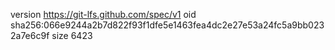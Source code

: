 version https://git-lfs.github.com/spec/v1
oid sha256:066e9244a2b7d822f93f1dfe5e1463fea4dc2e27e53a24fc5a9bb0232a7e6c9f
size 6423
